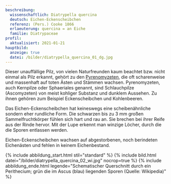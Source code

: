 ```yaml
---
beschreibung:
  wissenschaftlich: Diatrypella quercina
  deutsch: Eichen-Eckenscheibchen
  referenz: (Pers.) Cooke 1866
  erlaeuterung: quercina = an Eiche
  familie: Diatrypaceae
profil:
  aktualisiert: 2021-01-21
hauptbild:
  anzeige: true
  datei: /bilder/diatrypella_quercina_01_dg.jpg
---
```

Dieser unauffällige Pilz, von vielen Naturfreunden kaum beachtet bzw. nicht einmal als Pilz erkannt, gehört zu den [Pyrenomyzeten](Pyrenomyzeten "Glossar"), die oft scharenweise und massenhaft auf toten Ästen und Stämmen wachsen. Pyrenomyzeten, auch Kernpilze oder Sphaeriales genannt, sind Schlauchpilze (Ascomyzeten) von meist kohliger Substanz und dunklem Aussehen. Zu ihnen gehören zum Beispiel Eckenscheibchen und Kohlenbeeren.

Das Eichen-Eckenscheibchen hat keineswegs eine scheibenähnliche sondern eher rundliche Form. Die schwarzen bis zu 3 mm großen Sammelfruchtkörper fühlen sich hart und rau an. Sie brechen bei ihrer Reife aus der Rinde hervor. Mit der Lupe erkennt man winzige Löcher, durch die die Sporen entlassen werden.

Eichen-Eckenscheibchen wachsen auf abgestorbenen, noch berindeten Eichenästen und fehlen in keinem Eichenbestand. 

{% include abbildung_start.html stil="standard" %}
{% include bild.html datei="/bilder/diatrypella_quercina_02_wi.jpg" nocrop=true %}
{% include abbildung_ende.html legende="Schematischer Querschnitt durch ein Perithecium; grün die im Ascus (blau) liegenden Sporen  (Quelle: Wikipedia)" %}
